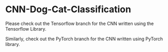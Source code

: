 # CNN-Dog-Cat-Classification

Please check out the Tensorflow branch for the CNN written using the Tensorflow Library.

Similarly, check out the PyTorch branch for the CNN written using PyTorch library. 
